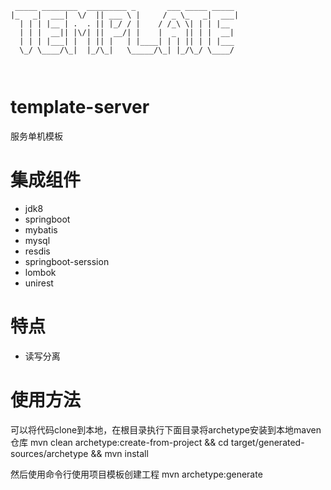 ```
 _____ ________  _________ _       ___ _____ _____ 
|_   _|  ___|  \/  || ___ \ |     / _ \_   _|  ___|
  | | | |__ | .  . || |_/ / |    / /_\ \| | | |__  
  | | |  __|| |\/| ||  __/| |    |  _  || | |  __| 
  | | | |___| |  | || |   | |____| | | || | | |___ 
  \_/ \____/\_|  |_/\_|   \_____/\_| |_/\_/ \____/ 
                                                   
                                                   
```

# template-server
服务单机模板

# 集成组件
- jdk8
- springboot
- mybatis
- mysql
- resdis
- springboot-serssion
- lombok
- unirest

# 特点
- 读写分离

# 使用方法
可以将代码clone到本地，在根目录执行下面目录将archetype安装到本地maven仓库
mvn clean archetype:create-from-project && cd target/generated-sources/archetype && mvn install

然后使用命令行使用项目模板创建工程
mvn archetype:generate
